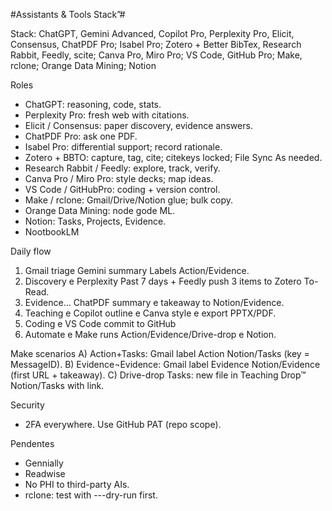#Assistants & Tools Stack”# 

Stack: ChatGPT, Gemini Advanced, Copilot Pro, Perplexity Pro, Elicit, Consensus, ChatPDF Pro; Isabel Pro; Zotero + Better BibTex, Research Rabbit, Feedly, scite; Canva Pro, Miro Pro; VS Code, GitHub Pro; Make, rclone; Orange Data Mining; Notion 

Roles
- ChatGPT: reasoning, code, stats.
- Perplexity Pro: fresh web with citations.
- Elicit / Consensus: paper discovery, evidence answers.
- ChatPDF Pro: ask one PDF.
- Isabel Pro: differential support; record rationale.
- Zotero + BBTO: capture, tag, cite; citekeys locked; File Sync As needed.
- Research Rabbit / Feedly: explore, track, verify.
- Canva Pro / Miro Pro: style decks; map ideas.
- VS Code / GitHubPro: coding + version control.
- Make / rclone: Gmail/Drive/Notion glue; bulk copy.
- Orange Data Mining: node gode ML.
- Notion: Tasks, Projects, Evidence.
- NootbookLM

Daily flow
1) Gmail triage Gemini summary  Labels Action/Evidence.
2) Discovery e Perplexity Past 7 days + Feedly push 3 items to Zotero To-Read.
3) Evidence... ChatPDF summary e takeaway to Notion/Evidence.
4) Teaching e Copilot outline e Canva style e export PPTX/PDF.
5) Coding e VS Code commit to GitHub
6) Automate e Make runs Action/Evidence/Drive-drop e Notion.

Make scenarios
A) Action+Tasks: Gmail label Action Notion/Tasks (key = MessageID).
B) Evidence¬Evidence: Gmail label Evidence  Notion/Evidence (first URL + takeaway).
C) Drive-drop Tasks: new file in Teaching Drop™ Notion/Tasks with link.

Security
- 2FA everywhere. Use GitHub PAT (repo scope).

Pendentes
- Gennially
- Readwise
- No PHI to third-party AIs.
- rclone: test with ---dry-run first.

